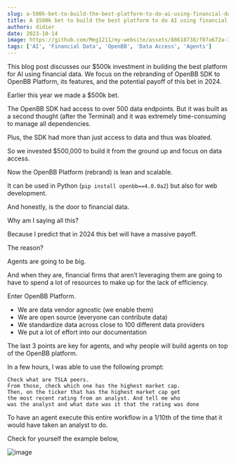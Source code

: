 ```yaml
---
slug: a-500k-bet-to-build-the-best-platform-to-do-ai-using-financial-data
title: A $500k bet to build the best platform to do AI using financial data
authors: didier
date: 2023-10-14
image: https://github.com/Meg1211/my-website/assets/88618738/f07a672a-3129-42ae-96c9-fecb7a88a325
tags: ['AI', 'Financial Data', 'OpenBB', 'Data Access', 'Agents']
---
```


This blog post discusses our $500k investment in building the best platform for AI using financial data. We focus on the rebranding of OpenBB SDK to OpenBB Platform, its features, and the potential payoff of this bet in 2024.

<!-- truncate -->

Earlier this year we made a $500k bet.

The OpenBB SDK had access to over 500 data endpoints. But it was built as a second thought (after the Terminal) and it was extremely time-consuming to manage all dependencies.

Plus, the SDK had more than just access to data and thus was bloated.

So we invested $500,000 to build it from the ground up and focus on data access.

Now the OpenBB Platform (rebrand) is lean and scalable.

It can be used in Python (`pip install openbb==4.0.0a2`) but also for web development.

And honestly, is the door to financial data.

Why am I saying all this?

Because I predict that in 2024 this bet will have a massive payoff.

The reason?

Agents are going to be big.

And when they are, financial firms that aren’t leveraging them are going to have to spend a lot of resources to make up for the lack of efficiency.

Enter OpenBB Platform.

- We are data vendor agnostic (we enable them)
- We are open source (everyone can contribute data)
- We standardize data across close to 100 different data providers
- We put a lot of effort into our documentation

The last 3 points are key for agents, and why people will build agents on top of the OpenBB platform.

In a few hours, I was able to use the following prompt:

    Check what are TSLA peers.
    From those, check which one has the highest market cap. 
    Then, on the ticker that has the highest market cap get 
    the most recent rating from an analyst. And tell me who 
    was the analyst and what date was it that the rating was done

To have an agent execute this entire workflow in a 1/10th of the time that it would have taken an analyst to do.

Check for yourself the example below,

![image](https://github.com/Meg1211/my-website/assets/88618738/f07a672a-3129-42ae-96c9-fecb7a88a325)
